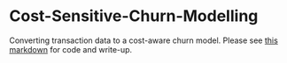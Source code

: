 # Cost-Sensitive-Churn-Modelling
Converting transaction data to a cost-aware churn model. Please see [this markdown](https://github.com/jstephenj14/Cost-Sensitive-Churn-Modelling/blob/master/Churn_Markdown_v3.md) for code and write-up.

